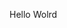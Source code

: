 Hello Wolrd

















































































































































































































































































































































































































































































































































































































































































































































































































































































































































































































































































































































































































































































































































































































































































































































































































































































































































































































































































































































































































